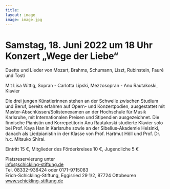 ```yaml
---
title: 
layout: image
image: image.jpg
---
```

# Samstag, 18. Juni 2022 um 18 Uhr Konzert „Wege der Liebe“ 

Duette und Lieder von Mozart, Brahms, Schumann, Liszt, Rubinstein, Fauré und Tosti 

Mit Lisa Wittig, Sopran -  Carlotta Lipski, Mezzosopran - Anu Rautakoski, Klavier

Die drei jungen Künstlerinnen stehen an der Schwelle zwischen Studium und Beruf, bereits erfahren auf Opern- und Konzertpodien, ausgestattet mit Master-Abschlüssen/Solistenexamen an der Hochschule für Musik Karlsruhe, mit Internationalen Preisen und Stipendien ausgezeichnet. Die finnische Pianistin und Korrepetitorin Anu Rautakoski studierte Klavier solo bei Prof. Kaya Han in Karlsruhe sowie an der Sibelius-Akademie Helsinki, danach als Liedpianistin in der Klasse von Prof. Hartmut Höll und Prof. Dr. h.c. Mitsuko Shirai.  

Eintritt 15 €, Mitglieder des Förderkreises 10 €, Jugendliche 5 €  

Platzreservierung unter  
info@schickling-stiftung.de  
Tel. 08332-936424 oder 0171-9715083  
Erich-Schickling-Stiftung, Eggisried 29 1/2, 87724 Ottobeuren  
www.schickling-stiftung.de


